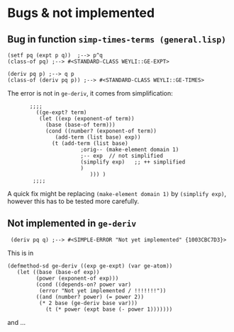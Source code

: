 Bugs & not implemented
======================

Bug in function `simp-times-terms (general.lisp)`
-------------------------------------------------

    (setf pq (expt p q))  ;--> p^q
    (class-of pq) ;--> #<STANDARD-CLASS WEYLI::GE-EXPT>

    (deriv pq p) ;--> q p
    (class-of (deriv pq p)) ;--> #<STANDARD-CLASS WEYLI::GE-TIMES> 
    
The error is not in  `ge-deriv`, it comes from simplification:

           ;;;; 
			 ((ge-expt? term)
			  (let ((exp (exponent-of term))
				(base (base-of term)))
			    (cond ((number? (exponent-of term))
				   (add-term (list base) exp))
				  (t (add-term (list base)
					       ;orig-- (make-element domain 1)
                           ;-- exp  // not simplified
                           (simplify exp)   ;; ++ simplified 
                           ) 
                              ))) )
            ;;;;

A quick fix might be replacing `(make-element domain 1)` by `(simplify exp)`, however this
has to be tested more carefully.

Not implemented in `ge-deriv` 
-----------------------------

     (deriv pq q) ;--> #<SIMPLE-ERROR "Not yet implemented" {1003CBC7D3}>
     
This is in

    (defmethod-sd ge-deriv ((exp ge-expt) (var ge-atom))
       (let ((base (base-of exp))
	         (power (exponent-of exp)))
             (cond ((depends-on? power var)
	          (error "Not yet implemented / !!!!!!!"))
	         ((and (number? power) (= power 2))
	          (* 2 base (ge-deriv base var)))
	            (t (* power (expt base (- power 1)))))))
	            
and ...




    
